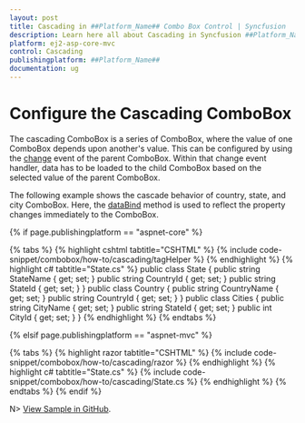 ```yaml
---
layout: post
title: Cascading in ##Platform_Name## Combo Box Control | Syncfusion
description: Learn here all about Cascading in Syncfusion ##Platform_Name## Combo Box control of Syncfusion Essential JS 2 and more.
platform: ej2-asp-core-mvc
control: Cascading
publishingplatform: ##Platform_Name##
documentation: ug
---
```



# Configure the Cascading ComboBox

The cascading ComboBox is a series of ComboBox, where the value of one ComboBox depends upon another's value. This can be configured by using the [change](https://help.syncfusion.com/cr/aspnetcore-js2/Syncfusion.EJ2.DropDowns.ComboBox.html#Syncfusion_EJ2_DropDowns_ComboBox_Change) event of the parent ComboBox. Within that change event handler, data has to be loaded to the child ComboBox based on the selected value of the parent ComboBox.

The following example shows the cascade behavior of country, state, and city ComboBox. Here, the [dataBind](https://help.syncfusion.com/cr/aspnetcore-js2/Syncfusion.EJ2.DropDowns.ComboBoxBuilder.html#Syncfusion_EJ2_DropDowns_ComboBoxBuilder_DataBound_System_String_) method is used to reflect the property changes immediately to the ComboBox.

{% if page.publishingplatform == "aspnet-core" %}

{% tabs %}
{% highlight cshtml tabtitle="CSHTML" %}
{% include code-snippet/combobox/how-to/cascading/tagHelper %}
{% endhighlight %}
{% highlight c# tabtitle="State.cs" %}
public class State
{
    public string StateName { get; set; }
    public string CountryId { get; set; }
    public string StateId { get; set; }
}
public class Country
{
    public string CountryName { get; set; }
    public string CountryId { get; set; }
}
public class Cities
{
    public string CityName { get; set; }
    public string StateId { get; set; }
    public int CityId { get; set; }
}
{% endhighlight %}
{% endtabs %}

{% elsif page.publishingplatform == "aspnet-mvc" %}

{% tabs %}
{% highlight razor tabtitle="CSHTML" %}
{% include code-snippet/combobox/how-to/cascading/razor %}
{% endhighlight %}
{% highlight c# tabtitle="State.cs" %}
{% include code-snippet/combobox/how-to/cascading/State.cs %}
{% endhighlight %}
{% endtabs %}
{% endif %}

N> [View Sample in GitHub](https://github.com/SyncfusionExamples/ASP-NET-Core-UG-Examples/tree/main/ComboBox/ComboBoxHowToSample).